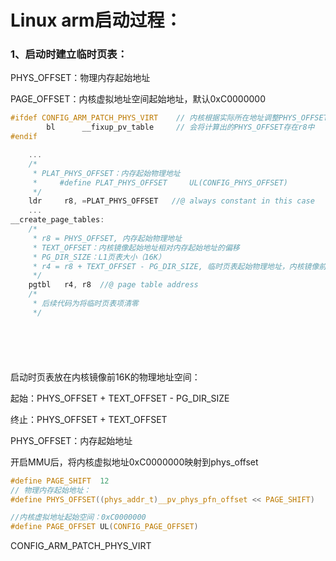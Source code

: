 # Linux arm启动过程：

### 1、启动时建立临时页表：

PHYS_OFFSET：物理内存起始地址

PAGE_OFFSET：内核虚拟地址空间起始地址，默认0xC0000000

```c
#ifdef CONFIG_ARM_PATCH_PHYS_VIRT    // 内核根据实际所在地址调整PHYS_OFFSET的值
        bl      __fixup_pv_table     // 会将计算出的PHYS_OFFSET存在r8中
#endif
```



```c
	...
    /*
     * PLAT_PHYS_OFFSET：内存起始物理地址
     *     #define PLAT_PHYS_OFFSET     UL(CONFIG_PHYS_OFFSET)
     */
	ldr     r8, =PLAT_PHYS_OFFSET	//@ always constant in this case
    ...
__create_page_tables:
	/*
	 * r8 = PHYS_OFFSET, 内存起始物理地址
	 * TEXT_OFFSET：内核镜像起始地址相对内存起始地址的偏移
	 * PG_DIR_SIZE：L1页表大小（16K）
	 * r4 = r8 + TEXT_OFFSET - PG_DIR_SIZE, 临时页表起始物理地址，内核镜像前16K空间
	 */
    pgtbl   r4, r8	//@ page table address
	/*
	 * 后续代码为将临时页表项清零
	 */







```

启动时页表放在内核镜像前16K的物理地址空间：

起始：PHYS_OFFSET + TEXT_OFFSET - PG_DIR_SIZE

终止：PHYS_OFFSET + TEXT_OFFSET

PHYS_OFFSET：内存起始地址





开启MMU后，将内核虚拟地址0xC0000000映射到phys_offset

```c
#define PAGE_SHIFT  12
// 物理内存起始地址：
#define PHYS_OFFSET((phys_addr_t)__pv_phys_pfn_offset << PAGE_SHIFT)

//内核虚拟地址起始空间：0xC0000000
#define PAGE_OFFSET UL(CONFIG_PAGE_OFFSET)
```



CONFIG_ARM_PATCH_PHYS_VIRT













